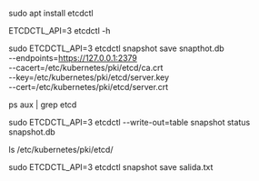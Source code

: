 
sudo apt install etcdctl 

ETCDCTL_API=3 etcdctl  -h

sudo ETCDCTL_API=3 etcdctl snapshot save snapthot.db \
--endpoints=https://127.0.0.1:2379 \
--cacert=/etc/kubernetes/pki/etcd/ca.crt \
--key=/etc/kubernetes/pki/etcd/server.key \
--cert=/etc/kubernetes/pki/etcd/server.crt


ps aux | grep etcd




sudo ETCDCTL_API=3 etcdctl --write-out=table snapshot status snapshot.db


ls /etc/kubernetes/pki/etcd/

sudo ETCDCTL_API=3 etcdctl snapshot save salida.txt